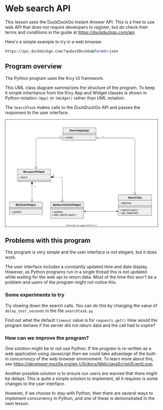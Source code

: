 # Web search API

This lesson uses the DuckDuckGo Instant Answer API.  This is a free to use web API that does not require developers to register, but do check their terms and conditions in the guide at <https://duckduckgo.com/api>

Here's a simple example to try in a web browser.

```sh
https://api.duckduckgo.com/?q=DuckDuckGo&format=json
```

## Program overview

The Python program uses the Kivy UI framework.  

This UML class diagram summarizes the structure of the program.  To keep it simple inheritance from the Kivy App and Widget classes is shown in Python notation ```(App)``` or ```(Widget)``` rather than UML notation.

The ```SearchTask``` makes calls to the DuckDuckGo API and passes the responses to the user interface.

![web search app UML class diagram](classes.svg)

## Problems with this program

The program is very simple and the user interface is not elegant, but it does work.

The user interface includes a constantly updated time and date display.  However, as Python programs run in a single thread this is not updated while waiting for the web api to return data.  Most of the time this won't be a problem and users of the program might not notice this.

### Some experiments to try

Try slowing down the search calls.  You can do this by changing the value of ```delay_test_seconds``` in the file ```searchtask.py```

Find out what the default ```timeout``` value is for ```requests.get()```   How would the program behave if the server did not return data and the call had to expire? 

### How can we improve the program?

One solution might be to not use Python. If the program is re-written as a web application using Javascript then we could take advantage of the built-in *concurrency* of the web browser environment. To learn more about this, see <https://developer.mozilla.org/en-US/docs/Web/JavaScript/EventLoop>.

Another possible solution is to ensure our users are warned that there might be delays.  This is quite a simple solution to implement, all it requires is some changes to the user interface.

However, if we choose to stay with Python, then there are several ways to implement concurrency in Python, and one of these is demonstrated in the next lesson.